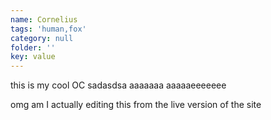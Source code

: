 ```yaml
---
name: Cornelius
tags: 'human,fox'
category: null
folder: ''
key: value
---
```

<p>this is my cool OC sadasdsa aaaaaaa aaaaaeeeeeee</p>
<p></p>
<p>omg am I actually editing this from the live version of the site</p>
